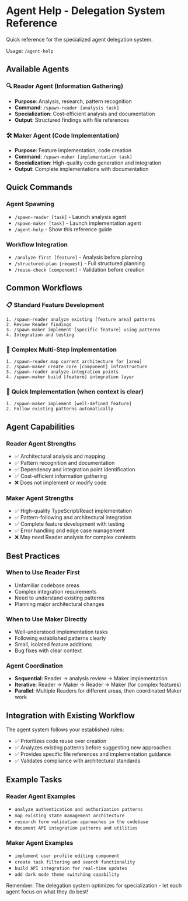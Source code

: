 # Agent Help - Delegation System Reference

Quick reference for the specialized agent delegation system.

Usage: `/agent-help`

## Available Agents

### 🔍 **Reader Agent** (Information Gathering)

- **Purpose**: Analysis, research, pattern recognition
- **Command**: `/spawn-reader [analysis task]`
- **Specialization**: Cost-efficient analysis and documentation
- **Output**: Structured findings with file references

### 🛠️ **Maker Agent** (Code Implementation)

- **Purpose**: Feature implementation, code creation
- **Command**: `/spawn-maker [implementation task]`
- **Specialization**: High-quality code generation and integration
- **Output**: Complete implementations with documentation

## Quick Commands

### Agent Spawning

- `/spawn-reader [task]` - Launch analysis agent
- `/spawn-maker [task]` - Launch implementation agent
- `/agent-help` - Show this reference guide

### Workflow Integration

- `/analyze-first [feature]` - Analysis before planning
- `/structured-plan [request]` - Full structured planning
- `/reuse-check [component]` - Validation before creation

## Common Workflows

### 📋 **Standard Feature Development**

```
1. /spawn-reader analyze existing [feature area] patterns
2. Review Reader findings
3. /spawn-maker implement [specific feature] using patterns
4. Integration and testing
```

### 🔄 **Complex Multi-Step Implementation**

```
1. /spawn-reader map current architecture for [area]
2. /spawn-maker create core [component] infrastructure
3. /spawn-reader analyze integration points
4. /spawn-maker build [feature] integration layer
```

### 🎯 **Quick Implementation** (when context is clear)

```
1. /spawn-maker implement [well-defined feature]
2. Follow existing patterns automatically
```

## Agent Capabilities

### Reader Agent Strengths

- ✅ Architectural analysis and mapping
- ✅ Pattern recognition and documentation
- ✅ Dependency and integration point identification
- ✅ Cost-efficient information gathering
- ❌ Does not implement or modify code

### Maker Agent Strengths

- ✅ High-quality TypeScript/React implementation
- ✅ Pattern-following and architectural integration
- ✅ Complete feature development with testing
- ✅ Error handling and edge case management
- ❌ May need Reader analysis for complex contexts

## Best Practices

### When to Use Reader First

- Unfamiliar codebase areas
- Complex integration requirements
- Need to understand existing patterns
- Planning major architectural changes

### When to Use Maker Directly

- Well-understood implementation tasks
- Following established patterns clearly
- Small, isolated feature additions
- Bug fixes with clear context

### Agent Coordination

- **Sequential**: Reader → analysis review → Maker implementation
- **Iterative**: Reader → Maker → Reader → Maker (for complex features)
- **Parallel**: Multiple Readers for different areas, then coordinated Maker work

## Integration with Existing Workflow

The agent system follows your established rules:

- ✅ Prioritizes code reuse over creation
- ✅ Analyzes existing patterns before suggesting new approaches
- ✅ Provides specific file references and implementation guidance
- ✅ Validates compliance with architectural standards

## Example Tasks

### Reader Agent Examples

- `analyze authentication and authorization patterns`
- `map existing state management architecture`
- `research form validation approaches in the codebase`
- `document API integration patterns and utilities`

### Maker Agent Examples

- `implement user profile editing component`
- `create task filtering and search functionality`
- `build API integration for real-time updates`
- `add dark mode theme switching capability`

Remember: The delegation system optimizes for specialization - let each agent focus on what they do best!
